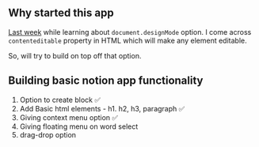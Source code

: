 ## Why started this app
[Last week](https://www.priya.today/blogs/devtool-design-mode) while learning about `document.designMode` option. I come across `contenteditable` property in HTML which will make any element editable.

So, will try to build on top off that option.

## Building basic notion app functionality

1. Option to create block ✅
2. Add Basic html elements - h1. h2, h3, paragraph ✅
3. Giving context menu option ✅
4. Giving floating menu on word select
5. drag-drop option